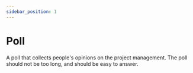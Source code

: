 ```yaml
---
sidebar_position: 1
---
```


# Poll

A poll that collects people's opinions on the project management.
The poll should not be too long, and should be easy to answer.